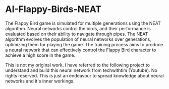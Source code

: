 # AI-Flappy-Birds-NEAT


The Flappy Bird game is simulated for multiple generations using the NEAT algorithm.
Neural networks control the birds, and their performance is evaluated based on their ability to navigate through pipes.
The NEAT algorithm evolves the population of neural networks over generations, optimizing them for playing the game.
The training process aims to produce a neural network that can effectively control the Flappy Bird character to achieve a high score in the game.

This is not my original work, I have referred to the following project to understand and build this neural network from techwithtim (Youtube). No rights reserved.
This is just an endeavour to spread knowledge about neural networks and it's inner workings.
